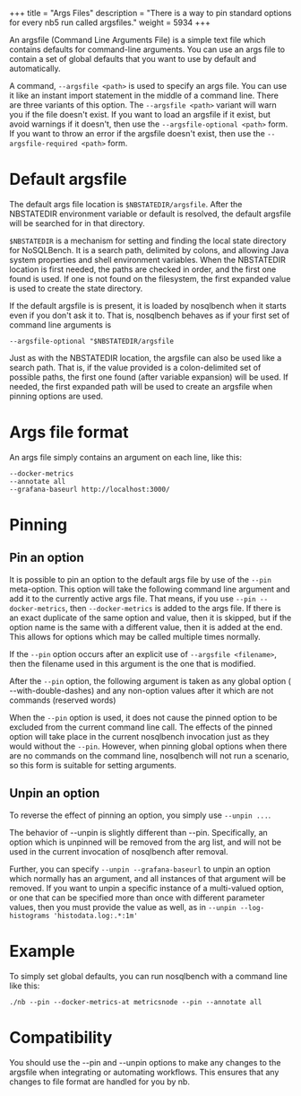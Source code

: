 +++
title = "Args Files"
description = "There is a way to pin standard options for every nb5 run called argsfiles."
weight = 5934
+++

An argsfile (Command Line Arguments File) is a simple text file which contains defaults for
command-line arguments. You can use an args file to contain a set of global defaults that you
want to use by default and automatically.

A command, `--argsfile <path>` is used to specify an args file. You can use it like an instant
import statement in the middle of a command line. There are three variants of this option.
The `--argsfile <path>` variant will warn you if the file doesn't exist. If you want to load an
argsfile if it exist, but avoid warnings if it doesn't, then use the `--argsfile-optional <path>`
form. If you want to throw an error if the argsfile doesn't exist, then use
the `--argsfile-required <path>` form.

# Default argsfile

The default args file location is `$NBSTATEDIR/argsfile`. After the NBSTATEDIR environment variable or default is resolved, the default argsfile will be
searched for in that directory.

`$NBSTATEDIR` is a mechanism for setting and finding the local state directory for NoSQLBench. It is
a search path, delimited by colons, and allowing Java system properties and shell environment
variables. When the NBSTATEDIR location is first needed, the paths are checked in order, and the
first one found is used. If one is not found on the filesystem, the first expanded value is used to
create the state directory.

If the default argsfile is is present, it is loaded by nosqlbench when it starts even if you don't
ask it to. That is, nosqlbench behaves as if your first set of command line arguments is

    --argsfile-optional "$NBSTATEDIR/argsfile    

Just as with the NBSTATEDIR location, the argsfile can also be used like a search path. That is, if
the value provided is a colon-delimited set of possible paths, the first one found (after variable
expansion) will be used. If needed, the first expanded path will be used to create an argsfile when
pinning options are used.

# Args file format

An args file simply contains an argument on each line, like this:

    --docker-metrics
    --annotate all
    --grafana-baseurl http://localhost:3000/

# Pinning

## Pin an option

It is possible to pin an option to the default args file by use of the `--pin` meta-option. This
option will take the following command line argument and add it to the currently active args file.
That means, if you use `--pin --docker-metrics`, then `--docker-metrics` is added to the args file.
If there is an exact duplicate of the same option and value, then it is skipped, but if the option
name is the same with a different value, then it is added at the end. This allows for options which
may be called multiple times normally.

If the `--pin` option occurs after an explicit use of `--argsfile <filename>`, then the filename
used in this argument is the one that is modified.

After the `--pin` option, the following argument is taken as any global option (
--with-double-dashes) and any non-option values after it which are not commands (reserved words)

When the `--pin` option is used, it does not cause the pinned option to be excluded from the current
command line call. The effects of the pinned option will take place in the current nosqlbench
invocation just as they would without the `--pin`. However, when pinning global options when there
are no commands on the command line, nosqlbench will not run a scenario, so this form is suitable
for setting arguments.

## Unpin an option

To reverse the effect of pinning an option, you simply use `--unpin ...`.

The behavior of --unpin is slightly different than --pin. Specifically, an option which is unpinned
will be removed from the arg list, and will not be used in the current invocation of nosqlbench
after removal.

Further, you can specify `--unpin --grafana-baseurl` to unpin an option which normally has an
argument, and all instances of that argument will be removed. If you want to unpin a specific
instance of a multi-valued option, or one that can be specified more than once with different
parameter values, then you must provide the value as well, as
in `--unpin --log-histograms 'histodata.log:.*:1m'`

# Example

To simply set global defaults, you can run nosqlbench with a command line like this:

    ./nb --pin --docker-metrics-at metricsnode --pin --annotate all

# Compatibility

You should use the --pin and --unpin options to make any changes to the argsfile when integrating or
automating workflows. This ensures that any changes to file format are handled for you by nb.
